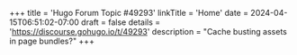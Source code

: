 +++
title = 'Hugo Forum Topic #49293'
linkTitle = 'Home'
date = 2024-04-15T06:51:02-07:00
draft = false
details = 'https://discourse.gohugo.io/t/49293'
description = "Cache busting assets in page bundles?"
+++
